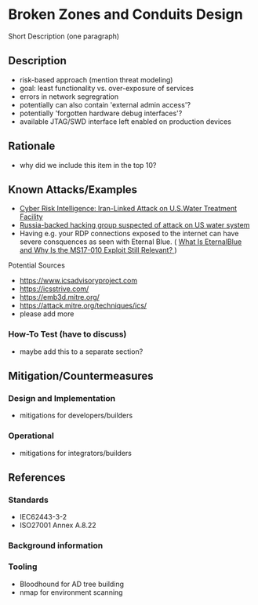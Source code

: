 # Broken Zones and Conduits Design

Short Description (one paragraph)

## Description

- risk-based approach (mention threat modeling)
- goal: least functionality vs. over-exposure of services
- errors in network segregration
- potentially can also contain 'external admin access'?
- potentially 'forgotten hardware debug interfaces'?
- available JTAG/SWD interface left enabled on production devices

## Rationale

- why did we include this item in the top 10?

## Known Attacks/Examples

-  [Cyber Risk Intelligence: Iran-Linked Attack on U.S.Water Treatment Facility](https://securityscorecard.com/wp-content/uploads/2024/01/aliquippa-report.pdf)
-  [Russia-backed hacking group suspected of attack on US water system](https://www.techspot.com/news/102661-russia-backed-hacking-group-suspected-attack-us-water.html)
-  Having e.g. your RDP connections exposed to the internet can have severe consquences as seen with Eternal Blue. ( [What Is EternalBlue and Why Is the MS17-010 Exploit Still Relevant? ](https://www.avast.com/c-eternalblue) )

Potential Sources

- <https://www.icsadvisoryproject.com>
- <https://icsstrive.com/>
- <https://emb3d.mitre.org/>
- <https://attack.mitre.org/techniques/ics/>
- please add more

### How-To Test (have to discuss)

- maybe add this to a separate section?

## Mitigation/Countermeasures

### Design and Implementation

- mitigations for developers/builders

### Operational

- mitigations for integrators/builders

## References

### Standards

- IEC62443-3-2
- ISO27001 Annex A.8.22

### Background information



  
### Tooling

- Bloodhound for AD tree building
- nmap for environment scanning
